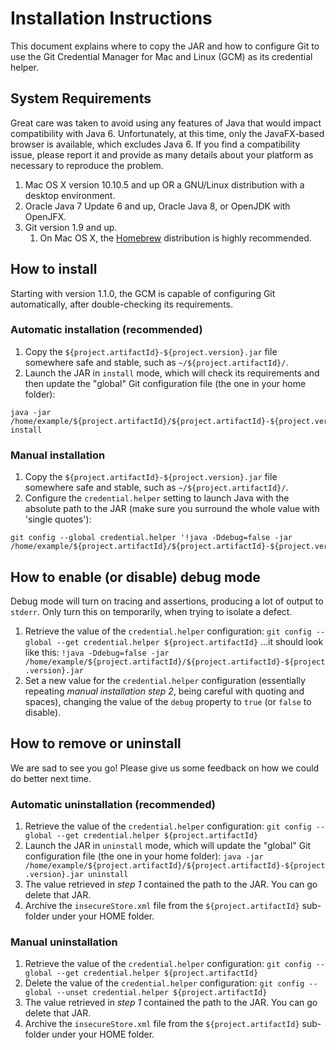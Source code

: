 Installation Instructions
=========================
This document explains where to copy the JAR and how to configure Git to use the Git Credential Manager for Mac and Linux (GCM) as its credential helper.

System Requirements
-------------------
Great care was taken to avoid using any features of Java that would impact compatibility with Java 6.  Unfortunately, at this time, only the JavaFX-based browser is available, which excludes Java 6.  If you find a compatibility issue, please report it and provide as many details about your platform as necessary to reproduce the problem.

1. Mac OS X version 10.10.5 and up OR a GNU/Linux distribution with a desktop environment.
2. Oracle Java 7 Update 6 and up, Oracle Java 8, or OpenJDK with OpenJFX.
3. Git version 1.9 and up.
   1. On Mac OS X, the [Homebrew](http://brew.sh/) distribution is highly recommended.


How to install
--------------
Starting with version 1.1.0, the GCM is capable of configuring Git automatically, after double-checking its requirements.

### Automatic installation (recommended)

1. Copy the `${project.artifactId}-${project.version}.jar` file somewhere safe and stable, such as `~/${project.artifactId}/`.
2. Launch the JAR in `install` mode, which will check its requirements and then update the "global" Git configuration file (the one in your home folder):

```
java -jar /home/example/${project.artifactId}/${project.artifactId}-${project.version}.jar install
```


### Manual installation

1. Copy the `${project.artifactId}-${project.version}.jar` file somewhere safe and stable, such as `~/${project.artifactId}/`.
2. Configure the `credential.helper` setting to launch Java with the absolute path to the JAR (make sure you surround the whole value with 'single quotes'):

```
git config --global credential.helper '!java -Ddebug=false -jar /home/example/${project.artifactId}/${project.artifactId}-${project.version}.jar'
```


How to enable (or disable) debug mode
-------------------------------------
Debug mode will turn on tracing and assertions, producing a lot of output to `stderr`.  Only turn this on temporarily, when trying to isolate a defect.

1. Retrieve the value of the `credential.helper` configuration: `git config --global --get credential.helper ${project.artifactId}` ...it should look like this: `!java -Ddebug=false -jar /home/example/${project.artifactId}/${project.artifactId}-${project.version}.jar`
2. Set a new value for the `credential.helper` configuration (essentially repeating _manual installation step 2_, being careful with quoting and spaces), changing the value of the `debug` property to `true` (or `false` to disable).


How to remove or uninstall
--------------------------
We are sad to see you go!  Please give us some feedback on how we could do better next time.

### Automatic uninstallation (recommended)

1. Retrieve the value of the `credential.helper` configuration: `git config --global --get credential.helper ${project.artifactId}`
2. Launch the JAR in `uninstall` mode, which will update the "global" Git configuration file (the one in your home folder): `java -jar /home/example/${project.artifactId}/${project.artifactId}-${project.version}.jar uninstall`
3. The value retrieved in _step 1_ contained the path to the JAR.  You can go delete that JAR.
4. Archive the `insecureStore.xml` file from the `${project.artifactId}` sub-folder under your HOME folder.


### Manual uninstallation

1. Retrieve the value of the `credential.helper` configuration: `git config --global --get credential.helper ${project.artifactId}`
2. Delete the value of the `credential.helper` configuration: `git config --global --unset credential.helper ${project.artifactId}`
3. The value retrieved in _step 1_ contained the path to the JAR.  You can go delete that JAR.
4. Archive the `insecureStore.xml` file from the `${project.artifactId}` sub-folder under your HOME folder.
